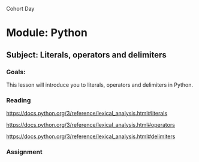 Cohort Day

# Module: Python

## Subject: Literals, operators and delimiters

### Goals: 
This lesson will introduce you to literals, operators and delimiters in Python.

### Reading
https://docs.python.org/3/reference/lexical_analysis.html#literals

https://docs.python.org/3/reference/lexical_analysis.html#operators

https://docs.python.org/3/reference/lexical_analysis.html#delimiters

### Assignment


